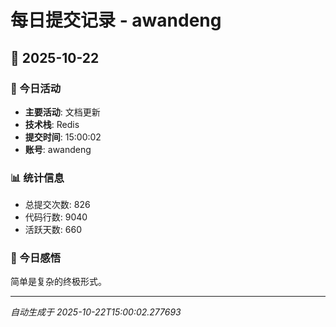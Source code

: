 # 每日提交记录 - awandeng

## 📅 2025-10-22

### 🎯 今日活动
- **主要活动**: 文档更新
- **技术栈**: Redis
- **提交时间**: 15:00:02
- **账号**: awandeng

### 📊 统计信息
- 总提交次数: 826
- 代码行数: 9040
- 活跃天数: 660

### 💭 今日感悟
简单是复杂的终极形式。

---
*自动生成于 2025-10-22T15:00:02.277693*
